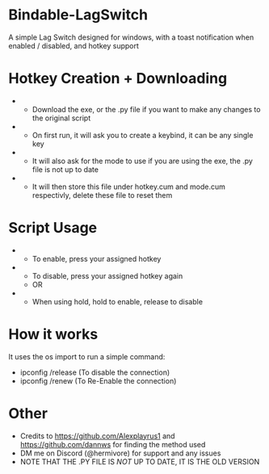 # Bindable-LagSwitch
A simple Lag Switch designed for windows, with a toast notification when enabled / disabled, and hotkey support

# Hotkey Creation + Downloading
- - Download the exe, or the .py file if you want to make any changes to the original script
- - On first run, it will ask you to create a keybind, it can be any single key
- - It will also ask for the mode to use if you are using the exe, the .py file is not up to date
- - It will then store this file under hotkey.cum and mode.cum respectivly, delete these file to reset them

# Script Usage
- - To enable, press your assigned hotkey
- - To disable, press your assigned hotkey again
  - OR
- - When using hold, hold to enable, release to disable

# How it works
It uses the os import to run a simple command:
- ipconfig /release (To disable the connection)
- ipconfig /renew (To Re-Enable the connection)

# Other
- Credits to https://github.com/Alexplayrus1 and https://github.com/dannws for finding the method used
- DM me on Discord (@hermivore) for support and any issues
- NOTE THAT THE .PY FILE IS *NOT* UP TO DATE, IT IS THE OLD VERSION
